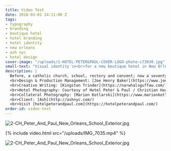```yaml
---
title: Video Test
date: 2018-03-01 14:11:00 Z
tags:
- typography
- branding
- boutique hotel
- hotel branding
- hotel identity
- new orleans
- ash nyc
- hotel design
cover-image: "/uploads/1-HOTEL-PETER&PAUL-COVER-LOGO-photo-c73938.jpg"
small-text: "Visual identity \n<br>for a new boutique hotel in New Orleans"
description: |
  Before, a catholic church, school, rectory and convent; now a seventy one rooms hotel with a restaurant, bar, courtyard and an atypical event space, Hotel Peter & Paul opened its doors in 2018 in its beloved New Orleans’ neighborhood, the authentic Marigny.
  <br>Design & Production Management: [Joe Henry Baker](https://www.joehenrybaker.com/)
  <br>Creative Writing: [Kingston Trinder](https://narwhalsguffaw.com/)
  <br>Hotel Photography: Courtesy of Hotel Peter & Paul / Christian Harder
  <br>Collateral Photography: [Marion Kotlarski](https://www.marionkotlarski.com/)
  <br>Client: [Ash](http://ashnyc.com/)
  <br>Visit [hotelpeterandpaul.com](https://hotelpeterandpaul.com/)
order-id: video-test
---
```


![2-CH_Peter_And_Paul_New_Orleans_School_Exterior.jpg](/uploads/2-CH_Peter_And_Paul_New_Orleans_School_Exterior.jpg)

{% include video.html src="/uploads/IMG_7035.mp4" %}

![2-CH_Peter_And_Paul_New_Orleans_School_Exterior.jpg](/uploads/2-CH_Peter_And_Paul_New_Orleans_School_Exterior.jpg)

